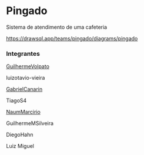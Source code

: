 # Pingado
Sistema de atendimento de uma cafeteria

https://drawsql.app/teams/pingado/diagrams/pingado

### Integrantes

[GuilhermeVolpato](https://github.com/GuilhermeVolpato)

luizotavio-vieira

[GabrielCanarin](https://github.com/GabrielCanarin)

TiagoS4

[NaumMarcirio](https://github.com/NaumMarcirio)

GuilhermeMSilveira

DiegoHahn

Luiz Miguel

